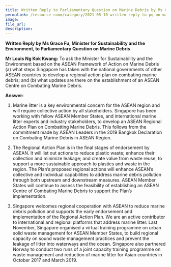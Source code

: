 ```yaml
---  
title: Written Reply to Parliamentary Question on Marine Debris by Ms Grace Fu, Minister for Sustainability and the Environment
permalink: /resource-room/category/2021-05-10-written-reply-to-pq-on-marine-debris/
image:  
file_url:  
description:  
---  
```

**Written Reply by Ms Grace Fu, Minister for Sustainability and the Environment, to Parliamentary Question on Marine Debris**

**Mr Louis Ng Kok Kwang:** To ask the Minister for Sustainability and the Environment based on the ASEAN Framework of Action on Marine Debris (a) what steps Singapore has taken with the national governments of other ASEAN countries to develop a regional action plan on combating marine debris; and (b) what updates are there on the establishment of an ASEAN Centre on Combating Marine Debris.

**Answer:**

1.	Marine litter is a key environmental concern for the ASEAN region and will require collective action by all stakeholders. Singapore has been working with fellow ASEAN Member States, and international marine litter experts and industry stakeholders, to develop an ASEAN Regional Action Plan on Combatting Marine Debris. This follows from the commitment made by ASEAN Leaders in the 2019 Bangkok Declaration on Combating Marine Debris in ASEAN Region. 

2.	The Regional Action Plan is in the final stages of endorsement by ASEAN. It will list out actions to reduce plastic waste; enhance their collection and minimize leakage; and create value from waste reuse, to support a more sustainable approach to plastics and waste in the region. The Plan’s proposed regional actions will enhance ASEAN’s collective and individual capabilities to address marine debris pollution through both upstream and downstream measures. ASEAN Member States will continue to assess the feasibility of establishing an ASEAN Centre of Combating Marine Debris to support the Plan’s implementation. 

3.	Singapore welcomes regional cooperation with ASEAN to reduce marine debris pollution and supports the early endorsement and implementation of the Regional Action Plan. We are an active contributor to international and regional platforms that address marine litter. Last November, Singapore organised a virtual training programme on urban solid waste management for ASEAN Member States, to build regional capacity on sound waste management practices and prevent the leakage of litter into waterways and the ocean.  Singapore also partnered Norway to conduct two runs of a joint capacity training programme on waste management and reduction of marine litter for Asian countries in October 2017 and March 2019. 
